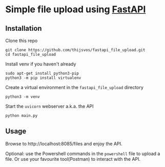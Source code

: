 # Simple file upload using [FastAPI](https://fastapi.tiangolo.com/)

## Installation

Clone this repo

```
git clone https://github.com/thijsvos/fastapi_file_upload.git
cd fastapi_file_upload
```

Install venv if you haven't already
```
sudo apt-get install python3-pip
python3 -m pip install virtualenv 
```

Create a virtual environment in the `fastapi_file_upload` directory

```
python3 -m venv
```

Start the `uvicorn` webserver a.k.a. the API
```
python main.py
```

## Usage

Browse to http://localhost:8085/files and enjoy the API.

Optional: use the Powershell commands in the `powershell` file to upload a file. Or use your favourite tool(Postman) to interact with the API.

